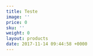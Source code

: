 ```yaml
---
title: Teste
image: ''
price: 0
sku: ''
weight: 0
layout: products
date: 2017-11-14 09:44:58 +0000
---
```

